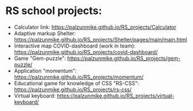 # RS school projects:

- Calculator link: https://palzunmike.github.io/RS_projects/Calculator
- Adaptive markup Shelter: https://palzunmike.github.io/RS_projects/Shelter/pages/main/main.html
- Interactive map COVID-dashboard (work in team): https://palzunmike.github.io/RS_projects/covid-dashboard/
- Game "Gem-puzzle": https://palzunmike.github.io/RS_projects/gem-puzzle/
- Application "momentum": https://palzunmike.github.io/RS_projects/momentum/
- Educational game for knowledge of CSS "RS-CSS": https://palzunmike.github.io/RS_projects/rs-css/
- Virtual keyboard: https://palzunmike.github.io/RS_projects/virtual-keyboard/
